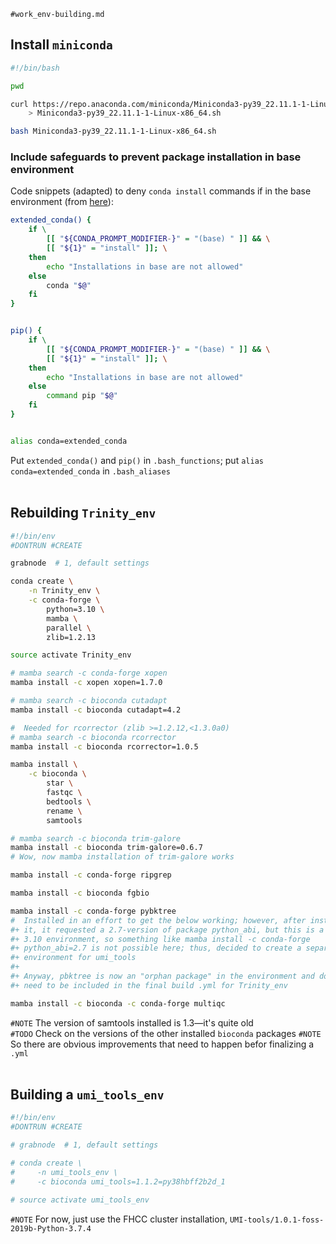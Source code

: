 
`#work_env-building.md`


## Install `miniconda`
```bash
#!/bin/bash

pwd

curl https://repo.anaconda.com/miniconda/Miniconda3-py39_22.11.1-1-Linux-x86_64.sh \
    > Miniconda3-py39_22.11.1-1-Linux-x86_64.sh

bash Miniconda3-py39_22.11.1-1-Linux-x86_64.sh
```

### Include safeguards to prevent package installation in base environment
Code snippets (adapted) to deny `conda install` commands if in the base environment (from [here](https://github.com/conda/conda/issues/7791)):
```bash
extended_conda() {
    if \
        [[ "${CONDA_PROMPT_MODIFIER-}" = "(base) " ]] && \
        [[ "${1}" = "install" ]]; \
    then
        echo "Installations in base are not allowed"
    else
        conda "$@"
    fi
}


pip() {
    if \
        [[ "${CONDA_PROMPT_MODIFIER-}" = "(base) " ]] && \
        [[ "${1}" = "install" ]]; \
    then
        echo "Installations in base are not allowed"
    else
        command pip "$@"
    fi
}


alias conda=extended_conda
```
Put `extended_conda()` and `pip()` in `.bash_functions`; put `alias conda=extended_conda` in `.bash_aliases`
<br />
<br />

## Rebuilding `Trinity_env`
```bash
#!/bin/env
#DONTRUN #CREATE

grabnode  # 1, default settings

conda create \
	-n Trinity_env \
	-c conda-forge \
		python=3.10 \
		mamba \
		parallel \
		zlib=1.2.13

source activate Trinity_env

# mamba search -c conda-forge xopen
mamba install -c xopen xopen=1.7.0

# mamba search -c bioconda cutadapt
mamba install -c bioconda cutadapt=4.2

#  Needed for rcorrector (zlib >=1.2.12,<1.3.0a0)
# mamba search -c bioconda rcorrector
mamba install -c bioconda rcorrector=1.0.5

mamba install \
	-c bioconda \
		star \
		fastqc \
		bedtools \
		rename \
		samtools

# mamba search -c bioconda trim-galore
mamba install -c bioconda trim-galore=0.6.7
# Wow, now mamba installation of trim-galore works

mamba install -c conda-forge ripgrep

mamba install -c bioconda fgbio

mamba install -c conda-forge pybktree
#  Installed in an effort to get the below working; however, after installing
#+ it, it requested a 2.7-version of package python_abi, but this is a python
#+ 3.10 environment, so something like mamba install -c conda-forge
#+ python_abi=2.7 is not possible here; thus, decided to create a separate
#+ environment for umi_tools
#+
#+ Anyway, pbktree is now an "orphan package" in the environment and does not
#+ need to be included in the final build .yml for Trinity_env

mamba install -c bioconda -c conda-forge multiqc
```

`#NOTE` The version of samtools installed is 1.3&mdash;it's quite old  
`#TODO` Check on the versions of the other installed `bioconda` packages
`#NOTE` So there are obvious improvements that need to happen befor finalizing a `.yml`
<br />
<br />

## Building a `umi_tools_env`
```bash
#!/bin/env
#DONTRUN #CREATE

# grabnode  # 1, default settings

# conda create \
#     -n umi_tools_env \
#     -c bioconda umi_tools=1.1.2=py38hbff2b2d_1

# source activate umi_tools_env
```
`#NOTE` For now, just use the FHCC cluster installation, `UMI-tools/1.0.1-foss-2019b-Python-3.7.4`
